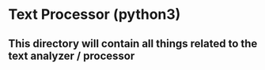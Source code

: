 # Text Processor (python3)

## This directory will contain all things related to the text analyzer / processor
